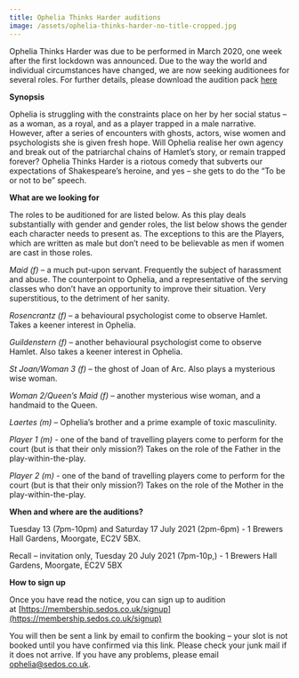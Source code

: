 ```yaml
---
title: Ophelia Thinks Harder auditions
image: /assets/ophelia-thinks-harder-no-title-cropped.jpg
---
```


Ophelia Thinks Harder was due to be performed in March 2020, one week after the first lockdown was announced. Due to the way the world and individual circumstances have changed, we are now seeking auditionees for several roles. For further details, please download the audition pack [here](https://drive.google.com/file/d/1APmiQW7EonwjPLfH0BxgQuz1EC5-s0PS/view?usp=sharing)

**Synopsis**

Ophelia is struggling with the constraints place on her by her social status – as a woman, as a royal, and as a player trapped in a male narrative. However, after a series of encounters with ghosts, actors, wise women and psychologists she is given fresh hope. Will Ophelia realise her own agency and break out of the patriarchal chains of Hamlet’s story, or remain trapped forever? Ophelia Thinks Harder is a riotous comedy that subverts our expectations of Shakespeare’s heroine, and yes – she gets to do the “To be or not to be” speech.

**What are we looking for**

The roles to be auditioned for are listed below. As this play deals substantially with gender and gender roles, the list below shows the gender each character needs to present as. The exceptions to this are the Players, which are written as male but don’t need to be believable as men if women are cast in those roles.

*Maid (f)* – a much put-upon servant. Frequently the subject of harassment and abuse. The counterpoint to Ophelia, and a representative of the serving classes who don’t have an opportunity to improve their situation. Very superstitious, to the detriment of her sanity.

*Rosencrantz (f)* – a behavioural psychologist come to observe Hamlet. Takes a keener interest in Ophelia.

*Guildenstern (f)* – another behavioural psychologist come to observe Hamlet. Also takes a keener interest in Ophelia.

*St Joan/Woman 3 (f)* – the ghost of Joan of Arc. Also plays a mysterious wise woman.

*Woman 2/Queen’s Maid (f)* – another mysterious wise woman, and a handmaid to the Queen.

*Laertes (m)* – Ophelia’s brother and a prime example of toxic masculinity.

*Player 1 (m)* - one of the band of travelling players come to perform for the court (but is that their only mission?) Takes on the role of the Father in the play-within-the-play.

*Player 2 (m)* - one of the band of travelling players come to perform for the court (but is that their only mission?) Takes on the role of the Mother in the play-within-the-play.

**When and where are the auditions?**

Tuesday 13 (7pm-10pm) and Saturday 17 July 2021 (2pm-6pm) - 1 Brewers Hall Gardens, Moorgate, EC2V 5BX.


Recall – invitation only, Tuesday 20 July 2021 (7pm-10p,) - 1 Brewers Hall Gardens, Moorgate, EC2V 5BX

**How to sign up**

Once you have read the notice, you can sign up to audition at [https://membership.sedos.​co.uk/signup](https://membership.sedos.co.uk/signup)

You will then be sent a link by email to confirm the booking – your slot is not booked until you have confirmed via this link. Please check your junk mail if it does not arrive. If you have any problems, please email ophelia@sedos.co.uk.
